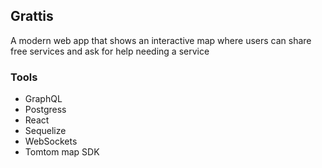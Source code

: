 ## Grattis

A modern web app that shows an interactive map where users can share
free services and ask for help needing a service

### Tools 
- GraphQL
- Postgress
- React
- Sequelize
- WebSockets
- Tomtom map SDK